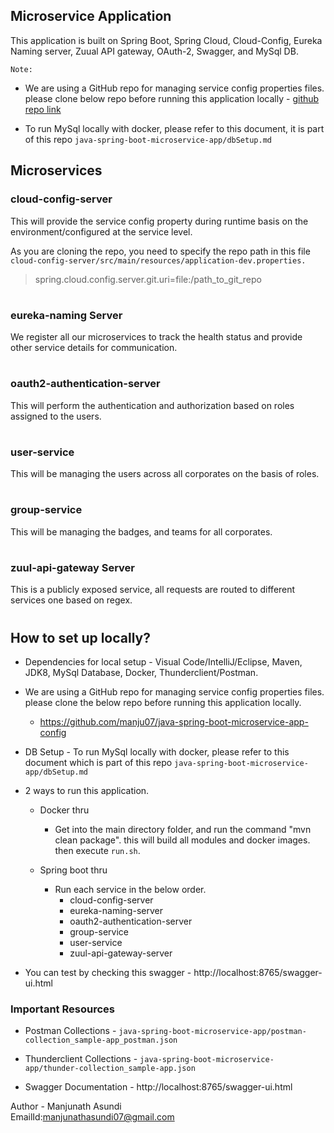 ##  Microservice Application

This application is built on Spring Boot, Spring Cloud, Cloud-Config, Eureka Naming server, Zuual API gateway, OAuth-2, Swagger, and MySql DB.

`Note:`
- We are using a GitHub repo for managing service config properties files. please clone below repo before running this application locally - [github repo link](https://github.com/manju07/java-spring-boot-microservice-app-config)

- To run MySql locally with docker, please refer to this document, it is part of this repo `java-spring-boot-microservice-app/dbSetup.md`


## Microservices

### cloud-config-server 
This will provide the service config property during runtime basis on the environment/configured at the service level. 

As you are cloning the repo, you need to specify the repo path in this file `cloud-config-server/src/main/resources/application-dev.properties.`

> spring.cloud.config.server.git.uri=file:/path_to_git_repo
#
#

### eureka-naming Server
We register all our microservices to track the health status and provide other service details for communication.
#
#

### oauth2-authentication-server
This will perform the authentication and authorization based on roles assigned to the users.
#
#
### user-service
This will be managing the users across all corporates on the basis of roles.
#
#
### group-service
This will be managing the badges, and teams for all corporates.
#
#
### zuul-api-gateway Server
This is a publicly exposed service, all requests are routed to different services one based on regex.
#
#

## How to set up locally?
* Dependencies for local setup - Visual Code/IntelliJ/Eclipse, Maven, JDK8, MySql Database, Docker, Thunderclient/Postman.

* We are using a GitHub repo for managing service config properties files. please clone the below repo before running this application locally. 
    - https://github.com/manju07/java-spring-boot-microservice-app-config

* DB Setup - To run MySql locally with docker, please refer to this document which is part of this repo `java-spring-boot-microservice-app/dbSetup.md`

* 2 ways to run this application.
    - Docker thru 
        - Get into the main directory folder, and run the command "mvn clean package". this will build all modules and docker images. then execute `run.sh`. 

    - Spring boot thru
        - Run each service in the below order.
        	- cloud-config-server
		    - eureka-naming-server
		    - oauth2-authentication-server
		    - group-service
		    - user-service
		    - zuul-api-gateway-server
* You can test by checking this swagger - http://localhost:8765/swagger-ui.html


### Important Resources  

- Postman Collections - 
`java-spring-boot-microservice-app/postman-collection_sample-app_postman.json`

- Thunderclient Collections - 
`java-spring-boot-microservice-app/thunder-collection_sample-app.json`

- Swagger Documentation - http://localhost:8765/swagger-ui.html


Author - Manjunath Asundi \
EmailId:manjunathasundi07@gmail.com 

